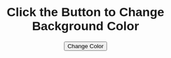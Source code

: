 <!DOCTYPE html>
<html lang="en">
<head>
  <meta charset="UTF-8">
  <meta name="viewport" content="width=device-width, initial-scale=1.0">
  <title>Random Background Color</title>
  <style>
    body {
      font-family: Arial, sans-serif;
      text-align: center;
      padding: 50px;
      transition: background-color 0.5s ease;
    }

    button {
      padding: 10px 20px;
      font-size: 18px;
      border: none;
      border-radius: 8px;
      cursor: pointer;
      background: #1c77a7;
      color: white;
    }

    button:hover {
      background: #023e8a;
    }
  </style>
</head>
<body>
  <h1>Click the Button to Change Background Color</h1>
  <button id="colorBtn">Change Color</button>

  <script>
    // Function to generate random hex color
    function getRandomColor() {
      const letters = "0123456789ABCDEF";
      let color = "#";
      for (let i = 0; i < 6; i++) {
        color += letters[Math.floor(Math.random() * 16)];
      }
      return color;
    }

    // Add event listener to button
    document.getElementById("colorBtn").addEventListener("click", function() {
      document.body.style.backgroundColor = getRandomColor();
    });
  </script>
</body>
</html>
